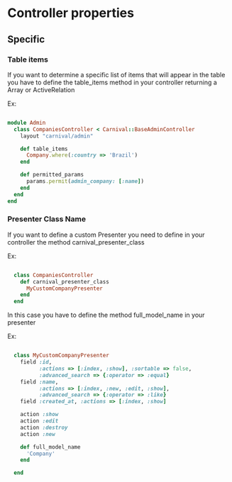 # Controller properties

## Specific

### Table items

If you want to determine a specific list of items that will appear in the table you have to define the table\_items method in your controller returning a Array or ActiveRelation

Ex:

```ruby

module Admin
  class CompaniesController < Carnival::BaseAdminController
    layout "carnival/admin"

    def table_items
      Company.where(:country => 'Brazil')
    end

    def permitted_params
      params.permit(admin_company: [:name])
    end
  end
end

```

### Presenter Class Name

If you want to define a custom Presenter you need to define in your controller the method carnival\_presenter\_class

Ex:

```ruby

  class CompaniesController
    def carnival_presenter_class
      MyCustomCompanyPresenter
    end
  end

```

In this case you have to define the method full\_model\_name  in your presenter

Ex:

```ruby

  class MyCustomCompanyPresenter
    field :id,
          :actions => [:index, :show], :sortable => false,
          :advanced_search => {:operator => :equal}
    field :name,
          :actions => [:index, :new, :edit, :show],
          :advanced_search => {:operator => :like}
    field :created_at, :actions => [:index, :show]

    action :show
    action :edit
    action :destroy
    action :new

    def full_model_name
      'Company'
    end

  end

```